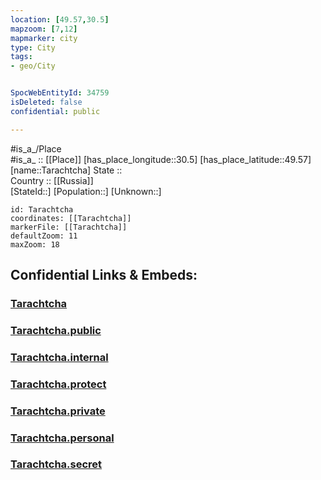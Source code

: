 ```yaml
---
location: [49.57,30.5] 
mapzoom: [7,12] 
mapmarker: city 
type: City
tags:
- geo/City


SpocWebEntityId: 34759
isDeleted: false
confidential: public

---
```

#is_a_/Place  
#is_a_ :: [[Place]] 
[has_place_longitude::30.5] 
[has_place_latitude::49.57] 
[name::Tarachtcha] 
State ::  
Country :: [[Russia]]  
[StateId::] 
[Population::] 
[Unknown::] 


```leaflet
id: Tarachtcha
coordinates: [[Tarachtcha]] 
markerFile: [[Tarachtcha]] 
defaultZoom: 11 
maxZoom: 18
```


## Confidential Links & Embeds: 

### [Tarachtcha](/_Standards/Earth/Continent/Europe/Europe~East/Ukraine/Regions~Ukraine/Kiev/City/Tarachtcha.md) 

### [Tarachtcha.public](/_public/Earth/Continent/Europe/Europe~East/Ukraine/Regions~Ukraine/Kiev/City/Tarachtcha.public.md) 

### [Tarachtcha.internal](/_internal/Earth/Continent/Europe/Europe~East/Ukraine/Regions~Ukraine/Kiev/City/Tarachtcha.internal.md) 

### [Tarachtcha.protect](/_protect/Earth/Continent/Europe/Europe~East/Ukraine/Regions~Ukraine/Kiev/City/Tarachtcha.protect.md) 

### [Tarachtcha.private](/_private/Earth/Continent/Europe/Europe~East/Ukraine/Regions~Ukraine/Kiev/City/Tarachtcha.private.md) 

### [Tarachtcha.personal](/_personal/Earth/Continent/Europe/Europe~East/Ukraine/Regions~Ukraine/Kiev/City/Tarachtcha.personal.md) 

### [Tarachtcha.secret](/_secret/Earth/Continent/Europe/Europe~East/Ukraine/Regions~Ukraine/Kiev/City/Tarachtcha.secret.md)

